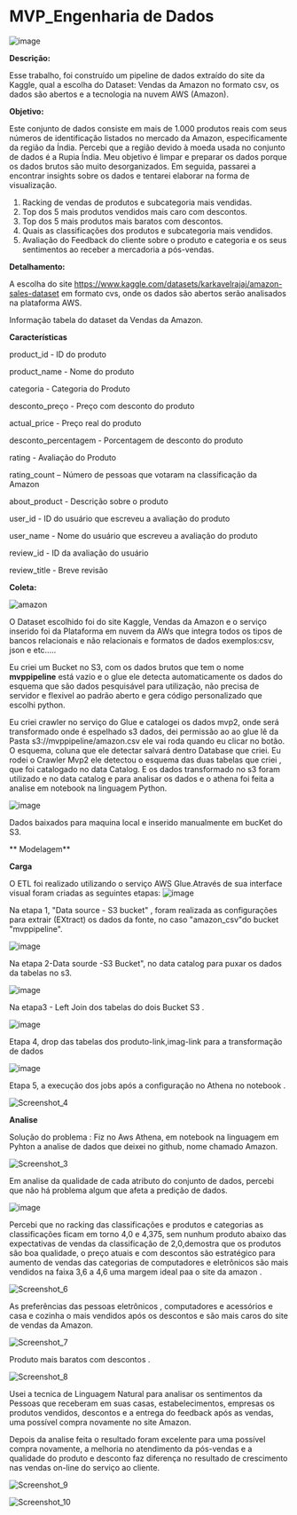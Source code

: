 # MVP_Engenharia de Dados 

![image](https://github.com/PatriciaSoaresSPereira/mvp/assets/136263539/47488a39-178b-4151-a771-770c8387057f)

**Descrição:**

Esse trabalho, foi construído um pipeline de dados extraído do site da Kaggle, qual a escolha do Dataset: Vendas da Amazon no formato csv, os dados são abertos e a tecnologia na nuvem AWS (Amazon).


**Objetivo:**

Este conjunto de dados consiste em mais de 1.000 produtos reais com seus números de identificação listados no mercado da Amazon, especificamente da região da Índia. Percebi que a região devido à moeda usada no conjunto de dados é a Rupia Índia. Meu objetivo é limpar e preparar os dados porque os dados brutos são muito desorganizados. Em seguida, passarei a encontrar insights sobre os dados e tentarei elaborar na forma de visualização.

1)   Racking de vendas de produtos e subcategoria mais vendidas.
2)   Top dos 5 mais produtos vendidos mais caro com descontos.
3)   Top dos 5 mais produtos mais baratos com descontos.
4)   Quais as classificações dos produtos e subcategoria mais vendidos. 
6)   Avaliação do Feedback do cliente sobre o produto e categoria e os seus sentimentos ao receber a mercadoria a pós-vendas.

   **Detalhamento:**
   
   A escolha do site https://www.kaggle.com/datasets/karkavelrajaj/amazon-sales-dataset em formato cvs, onde os dados são abertos serão analisados na plataforma AWS.
   
   Informação tabela do dataset da Vendas da Amazon.

 **Características**

product_id - ID do produto

product_name - Nome do produto

categoria - Categoria do Produto

desconto_preço - Preço com desconto do produto

actual_price - Preço real do produto

desconto_percentagem - Porcentagem de desconto do produto

rating - Avaliação do Produto

rating_count – Número de pessoas que votaram na classificação da Amazon

about_product - Descrição sobre o produto

user_id - ID do usuário que escreveu a avaliação do produto

user_name - Nome do usuário que escreveu a avaliação do produto

review_id - ID da avaliação do usuário

review_title - Breve revisão

**Coleta:**

![amazon](https://github.com/PatriciaSoaresSPereira/mvp/assets/136263539/797d9176-0186-4b7a-b123-8970df9fc78b)


O Dataset escolhido foi do site Kaggle, Vendas da Amazon e o serviço inserido foi da Plataforma em nuvem da AWs que integra todos os tipos de bancos relacionais e não relacionais e formatos de dados exemplos:csv, json e etc.....

Eu criei um Bucket no S3, com os dados brutos que tem o nome **mvppipeline** está vazio e o glue ele detecta automaticamente os dados do esquema   que são dados pesquisável para utilização, não precisa de servidor e flexivel ao padrão aberto e gera código personalizado que escolhi python.

Eu criei crawler no serviço do Glue e catalogei os dados mvp2, onde será transformado onde é espelhado s3 dados, dei permissão ao ao glue lê da Pasta s3://mvppipeline/amazon.csv ele vai roda quando eu clicar no botão. O esquema, coluna que ele detectar salvará dentro Database que criei.
Eu rodei o Crawler Mvp2 ele detectou o esquema das duas tabelas que criei , que foi catalogado  no data Catalog.
E os dados transformado no s3 foram utilizado e no data catalog e para analisar os dados  e o athena foi feita a analise em notebook na linguagem Python.


![image](https://github.com/PatriciaSoaresSPereira/mvp/assets/136263539/a1ec4548-725b-4520-9291-7d6ea14e9aaf)

Dados baixados para maquina local e inserido manualmente em bucKet do S3.


** Modelagem**

**Carga** 

O ETL foi realizado utilizando o serviço AWS Glue.Através de sua interface visual foram criadas as seguintes etapas:
![image](https://github.com/PatriciaSoaresSPereira/mvp/assets/136263539/a1d423f7-0da3-488c-bc87-a5147ffc4de5)


Na etapa 1, "Data source - S3 bucket" , foram realizada as configurações para extrair (EXtract) os dados da fonte, no caso "amazon_csv"do bucket "mvppipeline".


![image](https://github.com/PatriciaSoaresSPereira/mvp/assets/136263539/5a4b02fc-f85d-472f-b632-160c491ccc69)



Na etapa 2-Data sourde -S3 Bucket", no data catalog para puxar os dados da tabelas no s3.



![image](https://github.com/PatriciaSoaresSPereira/mvp/assets/136263539/92e5a836-f090-45c9-9f2e-44d8c165b9de)


Na etapa3 -  Left Join dos tabelas do dois Bucket S3 .

![image](https://github.com/PatriciaSoaresSPereira/mvp/assets/136263539/2222868d-3ab7-4e53-94d8-c2cfc570708e)

Etapa 4, drop das tabelas dos produto-link,imag-link para a transformação de dados

![image](https://github.com/PatriciaSoaresSPereira/mvp/assets/136263539/3700dade-48e3-45f1-839e-0601eac59fec)

Etapa 5, a execução dos jobs após a configuração no Athena no notebook .

![Screenshot_4](https://github.com/PatriciaSoaresSPereira/mvp/assets/136263539/adcb53fd-78f8-4c71-b6e1-3e0368323d38)



**Analise**

Solução do problema : Fiz no Aws Athena, em notebook na linguagem em Pyhton a analise de dados que deixei no github, nome chamado Amazon. 

![Screenshot_3](https://github.com/PatriciaSoaresSPereira/mvp/assets/136263539/2e919809-c748-4fe7-8723-d68f6b0d72fe)

Em analise da qualidade de cada atributo do conjunto de dados, percebi que não há  problema algum que afeta a predição de dados.

![image](https://github.com/PatriciaSoaresSPereira/mvp/assets/136263539/006ad415-156c-4510-8f4c-5b92a467a73e)

Percebi que no racking das classificações e produtos e categorias as classificações ficam em torno 4,0 e 4,375, sem nunhum produto abaixo das 
expectativas de vendas da classificação de 2,0,demostra que os produtos são boa qualidade, o preço atuais e com descontos são estratégico para 
aumento de vendas das categorias de computadores e eletrônicos são mais vendidos na faixa 3,6 a 4,6 uma margem ideal paa o site da amazon .

![Screenshot_6](https://github.com/PatriciaSoaresSPereira/mvp/assets/136263539/b87633b0-abf8-4b4f-850d-d2cc0a2d6f90)

As preferências das pessoas eletrônicos , computadores e acessórios e casa e cozinha o mais vendidos após os descontos e são mais caros do site
de vendas da Amazon.

![Screenshot_7](https://github.com/PatriciaSoaresSPereira/mvp/assets/136263539/46f56f57-0bad-43f9-a59b-49bd484cbb79)

Produto mais baratos com descontos .

![Screenshot_8](https://github.com/PatriciaSoaresSPereira/mvp/assets/136263539/4405a366-b710-415d-9d78-8dab7f56b7fa)

Usei a tecnica de Linguagem Natural para analisar os sentimentos da Pessoas que receberam em suas casas, estabelecimentos, empresas 
os produtos vendidos, descontos e a entrega do feedback após as vendas, uma possível compra novamente no site Amazon. 

Depois da analise feita o resultado foram excelente para uma possível compra novamente, a melhoria no atendimento da pós-vendas e a qualidade 
do produto e desconto faz diferença no resultado de crescimento nas vendas on-line do serviço ao cliente.

![Screenshot_9](https://github.com/PatriciaSoaresSPereira/mvp/assets/136263539/6ef28723-f306-4063-bc3f-fff1ab96fed5)



![Screenshot_10](https://github.com/PatriciaSoaresSPereira/mvp/assets/136263539/15b7f056-abb0-4c11-8961-e1041586d3b2)

























